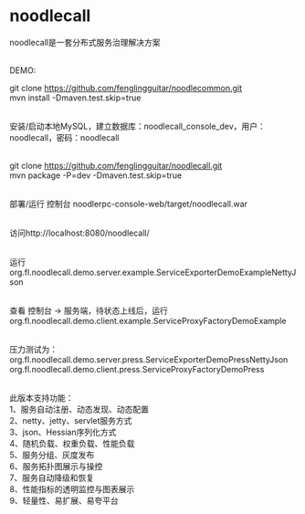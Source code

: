 # noodlecall 

noodlecall是一套分布式服务治理解决方案 <br><br>

DEMO: <br>

git clone https://github.com/fenglingguitar/noodlecommon.git <br>
mvn install -Dmaven.test.skip=true <br><br>

安装/启动本地MySQL，建立数据库：noodlecall_console_dev，用户：noodlecall，密码：noodlecall <br><br>

git clone https://github.com/fenglingguitar/noodlecall.git <br>
mvn package -P=dev -Dmaven.test.skip=true <br><br>

部署/运行 控制台 noodlerpc-console-web/target/noodlecall.war <br><br>

访问http://localhost:8080/noodlecall/ <br><br>

运行 org.fl.noodlecall.demo.server.example.ServiceExporterDemoExampleNettyJson <br><br>

查看 控制台 -> 服务端，待状态上线后，运行 org.fl.noodlecall.demo.client.example.ServiceProxyFactoryDemoExample <br><br>

压力测试为：<br>
org.fl.noodlecall.demo.server.press.ServiceExporterDemoPressNettyJson <br>
org.fl.noodlecall.demo.client.press.ServiceProxyFactoryDemoPress <br><br>

此版本支持功能：<br>
1、服务自动注册、动态发现、动态配置 <br>
2、netty、jetty、servlet服务方式 <br>
3、json、Hessian序列化方式 <br>
4、随机负载、权重负载、性能负载 <br>
5、服务分组、灰度发布 <br>
6、服务拓扑图展示与操控 <br>
7、服务自动降级和恢复 <br>
8、性能指标的透明监控与图表展示 <br>
9、轻量性、易扩展、易夸平台 <br>
